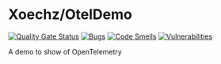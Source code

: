 # Xoechz/OtelDemo

[![Quality Gate Status](https://sonarcloud.io/api/project_badges/measure?project=Xoechz_OtelDemo&metric=alert_status)](https://sonarcloud.io/summary/new_code?id=Xoechz_OtelDemo)
[![Bugs](https://sonarcloud.io/api/project_badges/measure?project=Xoechz_OtelDemo&metric=bugs)](https://sonarcloud.io/summary/new_code?id=Xoechz_OtelDemo)
[![Code Smells](https://sonarcloud.io/api/project_badges/measure?project=Xoechz_OtelDemo&metric=code_smells)](https://sonarcloud.io/summary/new_code?id=Xoechz_OtelDemo)
[![Vulnerabilities](https://sonarcloud.io/api/project_badges/measure?project=Xoechz_OtelDemo&metric=vulnerabilities)](https://sonarcloud.io/summary/new_code?id=Xoechz_OtelDemo)

A demo to show of OpenTelemetry

